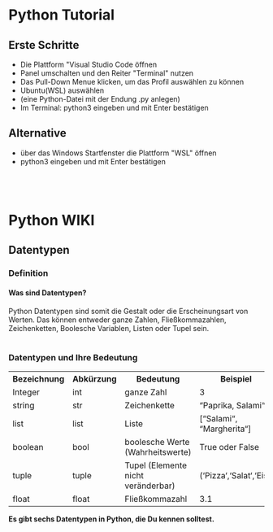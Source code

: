 # Python Tutorial
## Erste Schritte
- Die Plattform "Visual Studio Code öffnen
- Panel umschalten und den Reiter "Terminal" nutzen
-  Das Pull-Down Menue klicken, um das Profil auswählen zu können
- Ubuntu(WSL) auswählen
- (eine Python-Datei mit der Endung .py anlegen)
- Im Terminal: python3 eingeben und mit Enter bestätigen

## Alternative
- über das Windows Startfenster die Plattform "WSL" öffnen
- python3 eingeben und mit Enter bestätigen
<br></br>
<br></br>
# Python WIKI
## Datentypen
### Definition
#### Was sind Datentypen?
Python Datentypen sind somit die Gestalt oder die Erscheinungsart von Werten. Das können entweder ganze Zahlen, Fließkommazahlen, Zeichenketten, Boolesche Variablen, Listen oder Tupel sein.
<br></br>
### Datentypen und Ihre Bedeutung

<table style="width:100%">
 <tr>
   <th>Bezeichnung</th>
   <th>Abkürzung</th>
   <th>Bedeutung</th>
   <th>Beispiel</th>
 </tr>
 <tr>
   <td>Integer</td>
   <td>int</td>
   <td>ganze Zahl</td>
   <td>3</td>
 </tr>
  <tr>
   <td>string</td>
   <td>str</td>
   <td>Zeichenkette</td>
   <td>“Paprika, Salami“</td>
  </tr>
  <tr>
   <td>list</td>
   <td>list</td>
   <td>Liste</td>
   <td>[“Salami“, “Margherita“]</td>
  </tr>
  <tr>
   <td>boolean</td>
   <td>bool</td>
   <td>boolesche Werte (Wahrheitswerte)</td>
   <td>True oder False</td>
  </tr>
   <tr>
   <td>tuple</td>
   <td>tuple</td>
   <td>Tupel (Elemente nicht veränderbar)</td>
   <td>(‘Pizza‘,‘Salat‘,‘Eis‘)</td>
  </tr>
    <tr>
   <td>float</td>
   <td>float</td>
   <td>Fließkommazahl</td>
   <td>3.1</td>
  </tr>
</table>
<b>Es gibt sechs Datentypen in Python, die Du kennen solltest.</b>


